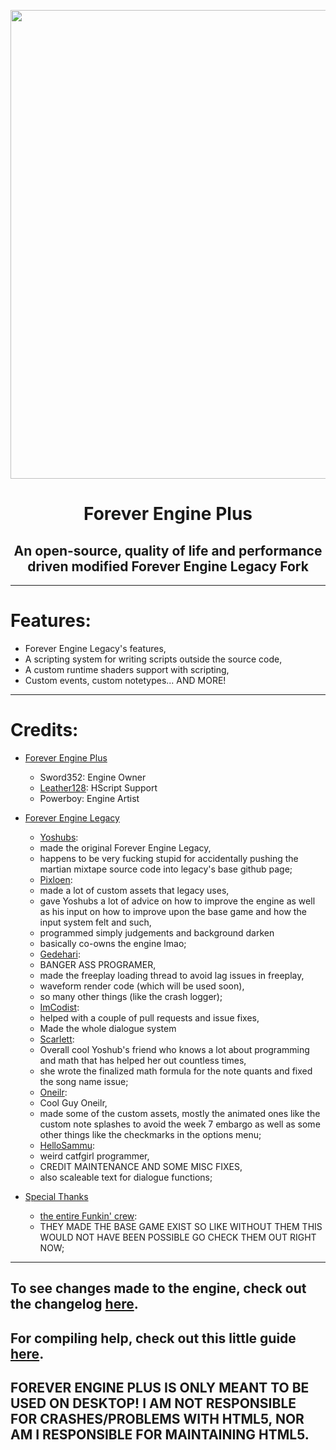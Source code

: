 <p align="center">
  <img src="https://cdn.discordapp.com/attachments/1035465417088565278/1078928407456391188/Untitled-5.png" width="750"/></a>
  <h1 align="center">Forever Engine Plus</h1>
  <h2 align="center">An open-source, quality of life and performance driven modified Forever Engine Legacy Fork</h2>
</p>

----------------------------------------------
# Features:
* Forever Engine Legacy's features,
* A scripting system for writing scripts outside the source code,
* A custom runtime shaders support with scripting,
* Custom events, custom notetypes... AND MORE!

----------------------------------------------
# Credits:
* [Forever Engine Plus](https://github.com/Sword352/Forever-Engine-Plus)
   * Sword352: Engine Owner
   * [Leather128](https://www.youtube.com/channel/UCbCtO-ghipZessWaOBx8u1g): HScript Support
   * Powerboy: Engine Artist

* [Forever Engine Legacy](https://github.com/BeastlyGabi/Forever-Engine-Archive/tree/legacy)
    * [Yoshubs](https://github.com/Yoshubs):
    * made the original Forever Engine Legacy,
    * happens to be very fucking stupid for accidentally pushing the martian mixtape source code into legacy's base github page;
    * [Pixloen](https://github.com/PixlJacket):
    * made a lot of custom assets that legacy uses,
    * gave Yoshubs a lot of advice on how to improve the engine as well as his input on how to improve upon the base game and how the input system felt and such,
    * programmed simply judgements and background darken
    * basically co-owns the engine lmao;
    * [Gedehari](https://github.com/gedehari):
    * BANGER ASS PROGRAMER,
    * made the freeplay loading thread to avoid lag issues in freeplay,
    * waveform render code (which will be used soon),
    * so many other things (like the crash logger);
    * [ImCodist](https://github.com/ImCodist):
    * helped with a couple of pull requests and issue fixes,
    * Made the whole dialogue system
    * [Scarlett](https://github.com/SomeKitten):
    * Overall cool Yoshub's friend who knows a lot about programming and math that has helped her out countless times,
    * she wrote the finalized math formula for the note quants and fixed the song name issue;
    * [Oneilr](https://oneilr.newgrounds.com/):
    * Cool Guy Oneilr,
    * made some of the custom assets, mostly the animated ones like the custom note splashes to avoid the week 7 embargo as well as some other things like the checkmarks in the options menu;
    * [HelloSammu](https://github.com/hellosammu):
    * weird catfgirl programmer,
    * CREDIT MAINTENANCE AND SOME MISC FIXES,
    * also scaleable text for dialogue functions;

* [Special Thanks]()
    * [the entire Funkin' crew](https://github.com/FunkinCrew):
    * THEY MADE THE BASE GAME EXIST SO LIKE WITHOUT THEM THIS WOULD NOT HAVE BEEN POSSIBLE GO CHECK THEM OUT RIGHT NOW;

----------------------------------------------
## To see changes made to the engine, check out the changelog [here](/CHANGELOG.md).
## For compiling help, check out this little guide [here](/docs/COMPILE-HELP.md).
## **FOREVER ENGINE PLUS IS ONLY MEANT TO BE USED ON DESKTOP! I AM NOT RESPONSIBLE FOR CRASHES/PROBLEMS WITH HTML5, NOR AM I RESPONSIBLE FOR MAINTAINING HTML5.**
